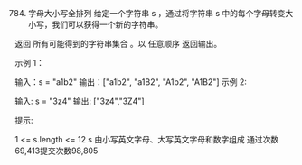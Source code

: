 784. 字母大小写全排列
给定一个字符串 s ，通过将字符串 s 中的每个字母转变大小写，我们可以获得一个新的字符串。

返回 所有可能得到的字符串集合 。以 任意顺序 返回输出。

 

示例 1：

输入：s = "a1b2"
输出：["a1b2", "a1B2", "A1b2", "A1B2"]
示例 2:

输入: s = "3z4"
输出: ["3z4","3Z4"]
 

提示:

1 <= s.length <= 12
s 由小写英文字母、大写英文字母和数字组成
通过次数69,413提交次数98,805
